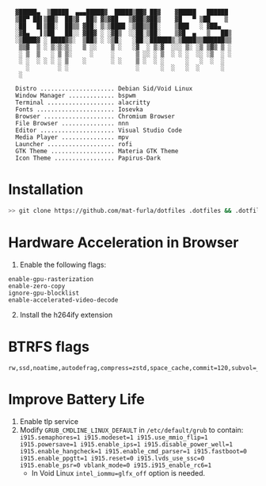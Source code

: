 ```
  ▓█████▄  ▒█████  ▄▄▄█████▓  █████▒██▓ ██▓    ▓█████   ██████ 
  ▒██▀ ██▌▒██▒  ██▒▓  ██▒ ▓▒▓██   ▒▓██▒▓██▒    ▓█   ▀ ▒██    ▒ 
  ░██   █▌▒██░  ██▒▒ ▓██░ ▒░▒████ ░▒██▒▒██░    ▒███   ░ ▓██▄   
  ░▓█▄   ▌▒██   ██░░ ▓██▓ ░ ░▓█▒  ░░██░▒██░    ▒▓█  ▄   ▒   ██▒
  ░▒████▓ ░ ████▓▒░  ▒██▒ ░ ░▒█░   ░██░░██████▒░▒████▒▒██████▒▒
   ▒▒▓  ▒ ░ ▒░▒░▒░   ▒ ░░    ▒ ░   ░▓  ░ ▒░▓  ░░░ ▒░ ░▒ ▒▓▒ ▒ ░
   ░ ▒  ▒   ░ ▒ ▒░     ░     ░      ▒ ░░ ░ ▒  ░ ░ ░  ░░ ░▒  ░ ░
   ░ ░  ░ ░ ░ ░ ▒    ░       ░ ░    ▒ ░  ░ ░      ░   ░  ░  ░  
     ░        ░ ░                   ░      ░  ░   ░  ░      ░  
   ░                                                           

  Distro ..................... Debian Sid/Void Linux
  Window Manager ............. bspwm
  Terminal ................... alacritty
  Fonts ...................... Iosevka
  Browser .................... Chromium Browser
  File Browser ............... nnn
  Editor ..................... Visual Studio Code
  Media Player ............... mpv
  Launcher ................... rofi
  GTK Theme .................. Materia GTK Theme
  Icon Theme ................. Papirus-Dark

```

# Installation

```bash
>> git clone https://github.com/mat-furla/dotfiles .dotfiles && .dotfiles/setup
```

# Hardware Acceleration in Browser

1) Enable the following flags:
  ```
  enable-gpu-rasterization
  enable-zero-copy
  ignore-gpu-blocklist
  enable-accelerated-video-decode
  ```
2) Install the h264ify extension

# BTRFS flags

```
rw,ssd,noatime,autodefrag,compress=zstd,space_cache,commit=120,subvol=__
```

# Improve Battery Life

1) Enable tlp service
2) Modify `GRUB_CMDLINE_LINUX_DEFAULT` in `/etc/default/grub` to contain: `i915.semaphores=1 i915.modeset=1 i915.use_mmio_flip=1 i915.powersave=1 i915.enable_ips=1 i915.disable_power_well=1 i915.enable_hangcheck=1 i915.enable_cmd_parser=1 i915.fastboot=0 i915.enable_ppgtt=1 i915.reset=0 i915.lvds_use_ssc=0 i915.enable_psr=0 vblank_mode=0 i915.i915_enable_rc6=1`
   - In Void Linux `intel_iommu=glfx_off` option is needed.
